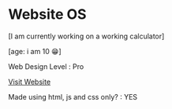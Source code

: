 # Website OS
[I am currently working on a working calculator]

[age: i am 10 😁]

Web Design Level : Pro

[Visit Website](https://yahiamxrt.github.io/webOS-Fake_Updated-v1/)

Made using html, js and css only? : YES
